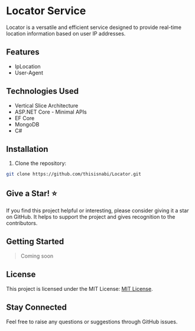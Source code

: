 # Locator Service

Locator is a versatile and efficient service designed to provide real-time location information based on user IP addresses.

## Features

- IpLocation
- User-Agent

## Technologies Used

- Vertical Slice Architecture
- ASP.NET Core - Minimal APIs
- EF Core
- MongoDB
- C#

## Installation

1. Clone the repository:

```bash
git clone https://github.com/thisisnabi/Locator.git
```

## Give a Star! ⭐
If you find this project helpful or interesting, please consider giving it a star on GitHub. It helps to support the project and gives recognition to the contributors.


## Getting Started

> Coming soon

## License
This project is licensed under the MIT License: [MIT License](https://opensource.org/licenses/MIT).

## Stay Connected
Feel free to raise any questions or suggestions through GitHub issues.
